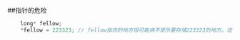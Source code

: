 ##指针的危险

```javascript
    long* fellow;
    *fellow = 223323; // fellow指向的地方很可能病不是所要存储223323的地方。这种错误可能会导致一些隐匿、最难以跟踪的bug。
```